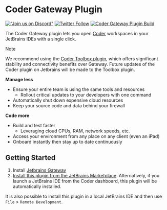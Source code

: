 # Coder Gateway Plugin

[!["Join us on
Discord"](https://img.shields.io/badge/join-us%20on%20Discord-gray.svg?longCache=true&logo=discord&colorB=purple)](https://discord.gg/coder)
[![Twitter
Follow](https://img.shields.io/twitter/follow/CoderHQ?label=%40CoderHQ&style=social)](https://twitter.com/coderhq)
[![Coder Gateway Plugin Build](https://github.com/coder/jetbrains-coder/actions/workflows/build.yml/badge.svg)](https://github.com/coder/jetbrains-coder/actions/workflows/build.yml)

<!-- Plugin description -->
The Coder Gateway plugin lets you open [Coder](https://github.com/coder/coder)
workspaces in your JetBrains IDEs with a single click.

> [!NOTE]  
> We recommend using the [Coder Toolbox plugin](https://github.com/coder/coder-jetbrains-toolbox), which offers significant stability and connectivity benefits over Gateway. Future updates of the Coder plugin on Jetbrains will be made to the Toolbox plugin.


**Manage less**

- Ensure your entire team is using the same tools and resources
  - Rollout critical updates to your developers with one command
- Automatically shut down expensive cloud resources
- Keep your source code and data behind your firewall

**Code more**

- Build and test faster
  - Leveraging cloud CPUs, RAM, network speeds, etc.
- Access your environment from any place on any client (even an iPad)
- Onboard instantly then stay up to date continuously

<!-- Plugin description end -->

## Getting Started

1. Install [Jetbrains Gateway](https://www.jetbrains.com/remote-development/gateway/)
2. [Install this plugin from the JetBrains Marketplace](https://plugins.jetbrains.com/plugin/19620-coder/).
   Alternatively, if you launch a JetBrains IDE from the Coder dashboard, this
   plugin will be automatically installed.

It is also possible to install this plugin in a local JetBrains IDE and then use
`File` > `Remote Development`.

